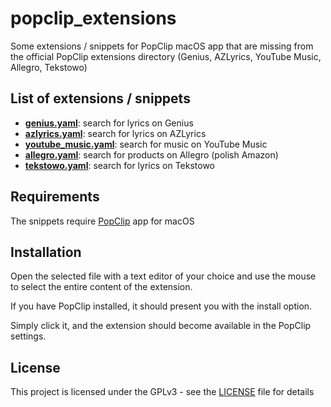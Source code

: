 # popclip_extensions

Some extensions / snippets for PopClip macOS app that are missing from the official PopClip extensions directory (Genius, AZLyrics, YouTube Music, Allegro, Tekstowo)

## List of extensions / snippets

- **[genius.yaml](genius.yaml)**: search for lyrics on Genius
- **[azlyrics.yaml](azlyrics.yaml)**: search for lyrics on AZLyrics
- **[youtube_music.yaml](youtube_music.yaml)**:  search for music on YouTube Music
- **[allegro.yaml](allegro.yaml)**: search for products on Allegro (polish Amazon)
- **[tekstowo.yaml](tekstowo.yaml)**: search for lyrics on Tekstowo

## Requirements

The snippets require [PopClip](https://www.popclip.app) app for macOS 

## Installation

Open the selected file with a text editor of your choice and use the mouse to select the entire content of the extension. 

If you have PopClip installed, it should present you with the install option. 

Simply click it, and the extension should become available in the PopClip settings.

## License

This project is licensed under the GPLv3 - see the [LICENSE](LICENSE) file for details
